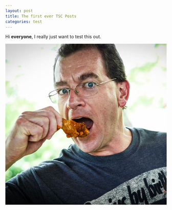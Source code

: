 ```yaml
---
layout: post
title: The first ever TSC Posts
categories: test
---
```

Hi **everyone**, I really just want to test this out.

![roy](/images/uploads/roy-schmoll.jpg)



